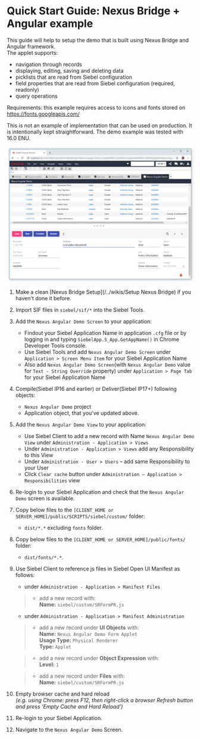 # Quick Start Guide: Nexus Bridge + Angular example

This guide will help to setup the demo that is built using Nexus Bridge and Angular framework.
<br>The applet supports:
- navigation through records
- displaying, editing, saving and deleting data
- picklists that are read from Siebel configuration
- field properties that are read from Siebel configuration (required, readonly)
- query operations

Requirements: this example requires access to icons and fonts stored on https://fonts.googleapis.com/

This is not an example of implementation that can be used on production. It is intentionally kept straightforward.
The demo example was tested with 16.0 ENU.

![result](images/form-demo.png)


1. Make a clean [Nexus Bridge Setup](/../wikis/Setup Nexus Bridge) if you haven't done it before.
1. Import SIF files in `siebel/sif/*` into the Siebel Tools.
1. Add the `Nexus Angular Demo Screen` to your application:
      * Findout your Siebel Application Name in application `.cfg` file or by logging in and typing `SiebelApp.S_App.GetAppName()` in Chrome Developer Tools console.
      * Use Siebel Tools and add `Nexus Angular Demo Screen` under `Application > Screen Menu Item` for your Siebel Application Name
      * Also add `Nexus Angular Demo Screen`(with `Nexus Angular Demo` value for `Text - String Override` property) under `Application > Page Tab` for your Siebel Application Name
1. Compile(Siebel IP16 and earlier) or Deliver(Siebel IP17+) following objects: 
    * `Nexus Angular Demo` project
    * Application object, that you've updated above.
1. Add the `Nexus Angular Demo View` to your application:
      * Use Siebel Client to add a new record with Name `Nexus Angular Demo View` under `Administration - Application > Views`
      * Under `Administration - Application > Views` add any Responsibility to this View
      * Under `Administration - User > Users` – add same Responsibility to your User
      * Click `Clear cache` button under `Administration – Application > Responsibilities` view
1. Re-login to your Siebel Application and check that the `Nexus Angular Demo` screen is available.
1. Copy below files to the `[CLIENT_HOME or SERVER_HOME]/public/SCRIPTS/siebel/custom/` folder:
    * `dist/*.*` excluding `fonts` folder.
1. Copy below files to the `[CLIENT_HOME or SERVER_HOME]/public/fonts/` folder:
    * `dist/fonts/*.*`.
1. Use Siebel Client to reference js files in Siebel Open UI Manifest as follows:
	- under `Administration - Application > Manifest Files` 
	>- add a new record with: 
	><br>**Name:** `siebel/custom/SRFormPR.js`

	- under `Administration - Application > Manifest Administration` 

   >- add a new record under **UI Objects** with: 
   >    <br>**Name:** `Nexus Angular Demo Form Applet`
   >    <br>**Usage Type:** `Physical Renderer`
   >    <br>**Type:** `Applet`

   >- add a new record under **Object Expression** with:
   >    <br>**Level:** `1`

   >- add a new record under **Files** with:
   ><br>**Name:** `siebel/custom/SRFormPR.js`

1. Empty browser cache and hard reload
   <br>*(e.g. using Chrome: press F12, then right-click a browser Refresh button and press ‘Empty Cache and Hard Reload’)*
1. Re-login to your Siebel Application.
1. Navigate to the `Nexus Angular Demo` Screen.